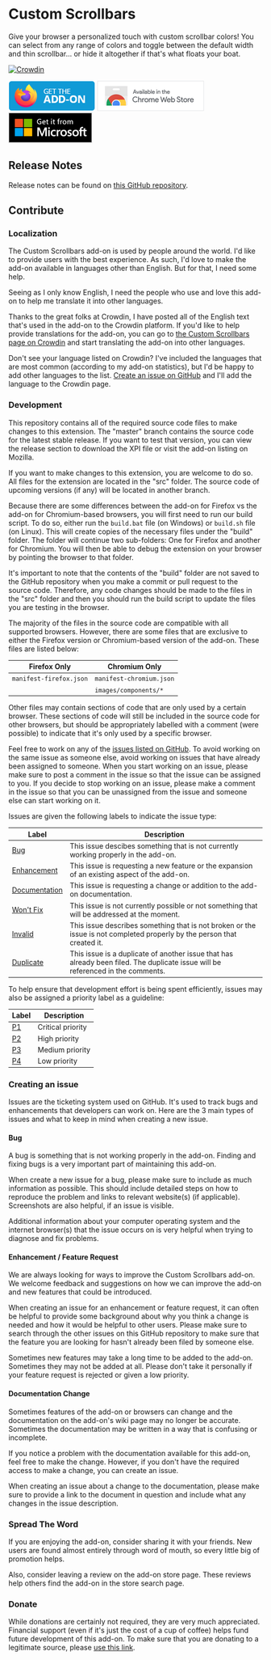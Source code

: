 # Custom Scrollbars
Give your browser a personalized touch with custom scrollbar colors! You can select from any range of colors and toggle between the default width and thin scrollbar... or hide it altogether if that's what floats your boat.

[![Crowdin](https://badges.crowdin.net/custom-scrollbars/localized.svg)](https://crowdin.com/project/custom-scrollbars)

[<img src=".github/firefox.png">](https://addons.mozilla.org/firefox/addon/custom-scrollbars/)
[<img src=".github/chrome.png">](https://chrome.google.com/webstore/detail/custom-scrollbars/ddbipglapfjojhfapmpmofnaoellkggc)
[<img src=".github/edge.png">](https://microsoftedge.microsoft.com/addons/detail/custom-scrollbars/lbndfndhkcagjkndlnpllplacpfmbpbk)

## Release Notes
Release notes can be found on [this GitHub repository](https://github.com/WesleyBranton/Custom-Scrollbar/releases).

## Contribute
### Localization
The Custom Scrollbars add-on is used by people around the world. I'd like to provide users with the best experience. As such, I'd love to make the add-on available in languages other than English. But for that, I need some help.

Seeing as I only know English, I need the people who use and love this add-on to help me translate it into other languages.

Thanks to the great folks at Crowdin, I have posted all of the English text that's used in the add-on to the Crowdin platform. If you'd like to help provide translations for the add-on, you can go to [the Custom Scrollbars page on Crowdin](https://crowdin.com/project/custom-scrollbars) and start translating the add-on into other languages.

Don't see your language listed on Crowdin? I've included the languages that are most common (according to my add-on statistics), but I'd be happy to add other languages to the list. [Create an issue on GitHub](https://github.com/WesleyBranton/Custom-Scrollbar/issues) and I'll add the language to the Crowdin page.

### Development
This repository contains all of the required source code files to make changes to this extension. The "master" branch contains the source code for the latest stable release. If you want to test that version, you can view the release section to download the XPI file or visit the add-on listing on Mozilla.

If you want to make changes to this extension, you are welcome to do so. All files for the extension are located in the "src" folder. The source code of upcoming versions (if any) will be located in another branch.

Because there are some differences between the add-on for Firefox vs the add-on for Chromium-based browsers, you will first need to run our build script. To do so, either run the `build.bat` file (on Windows) or `build.sh` file (on Linux). This will create copies of the necessary files under the "build" folder. The folder will continue two sub-folders: One for Firefox and another for Chromium. You will then be able to debug the extension on your browser by pointing the browser to that folder.

It's important to note that the contents of the "build" folder are not saved to the GitHub repository when you make a commit or pull request to the source code. Therefore, any code changes should be made to the files in the "src" folder and then you should run the build script to update the files you are testing in the browser.

The majority of the files in the source code are compatible with all supported browsers. However, there are some files that are exclusive to either the Firefox version or Chromium-based version of the add-on. These files are listed below:

| Firefox Only | Chromium Only |
| --- | --- |
| `manifest-firefox.json` | `manifest-chromium.json` |
| | `images/components/*` |

Other files may contain sections of code that are only used by a certain browser. These sections of code will still be included in the source code for other browsers, but should be appropriately labelled with a comment (were possible) to indicate that it's only used by a specific browser.

Feel free to work on any of the [issues listed on GitHub](https://github.com/WesleyBranton/Custom-Scrollbar/issues). To avoid working on the same issue as someone else, avoid working on issues that have already been assigned to someone. When you start working on an issue, please make sure to post a comment in the issue so that the issue can be assigned to you. If you decide to stop working on an issue, please make a comment in the issue so that you can be unassigned from the issue and someone else can start working on it.

Issues are given the following labels to indicate the issue type:

| Label | Description |
| --- | --- |
| [Bug](https://github.com/WesleyBranton/Custom-Scrollbar/issues?q=is%3Aissue+is%3Aopen+label%3Abug) | This issue descibes something that is not currently working properly in the add-on. |
| [Enhancement](https://github.com/WesleyBranton/Custom-Scrollbar/issues?q=is%3Aissue+is%3Aopen+label%3Aenhancement) | This issue is requesting a new feature or the expansion of an existing aspect of the add-on. |
| [Documentation](https://github.com/WesleyBranton/Custom-Scrollbar/issues?q=is%3Aissue+is%3Aopen+label%3Adocumentation) | This issue is requesting a change or addition to the add-on documentation. |
| [Won't Fix](https://github.com/WesleyBranton/Custom-Scrollbar/issues?q=is%3Aissue+is%3Aopen+label%3Awontfix) | This issue is not currently possible or not something that will be addressed at the moment. |
| [Invalid](https://github.com/WesleyBranton/Custom-Scrollbar/issues?q=is%3Aissue+is%3Aopen+label%3Ainvalid) | This issue describes something that is not broken or the issue is not completed properly by the person that created it. |
| [Duplicate](https://github.com/WesleyBranton/Custom-Scrollbar/issues?q=is%3Aissue+is%3Aopen+label%3Aduplicate) | This issue is a duplicate of another issue that has already been filed. The duplicate issue will be referenced in the comments. |

To help ensure that development effort is being spent efficiently, issues may also be assigned a priority label as a guideline:

| Label | Description |
| --- | --- |
| [P1](https://github.com/WesleyBranton/Custom-Scrollbar/issues?q=is%3Aissue+is%3Aopen+label%3AP1) | Critical priority |
| [P2](https://github.com/WesleyBranton/Custom-Scrollbar/issues?q=is%3Aissue+is%3Aopen+label%3AP2) | High priority |
| [P3](https://github.com/WesleyBranton/Custom-Scrollbar/issues?q=is%3Aissue+is%3Aopen+label%3AP3) | Medium priority |
| [P4](https://github.com/WesleyBranton/Custom-Scrollbar/issues?q=is%3Aissue+is%3Aopen+label%3AP4) | Low priority |

### Creating an issue
Issues are the ticketing system used on GitHub. It's used to track bugs and enhancements that developers can work on. Here are the 3 main types of issues and what to keep in mind when creating a new issue.

#### Bug
A bug is something that is not working properly in the add-on. Finding and fixing bugs is a very important part of maintaining this add-on.

When create a new issue for a bug, please make sure to include as much information as possible. This should include detailed steps on how to reproduce the problem and links to relevant website(s) (if applicable). Screenshots are also helpful, if an issue is visible.

Additional information about your computer operating system and the internet browser(s) that the issue occurs on is very helpful when trying to diagnose and fix problems.

#### Enhancement / Feature Request
We are always looking for ways to improve the Custom Scrollbars add-on. We welcome feedback and suggestions on how we can improve the add-on and new features that could be introduced.

When creating an issue for an enhancement or feature request, it can often be helpful to provide some background about why you think a change is needed and how it would be helpful to other users. Please make sure to search through the other issues on this GitHub repository to make sure that the feature you are looking for hasn't already been filed by someone else.

Sometimes new features may take a long time to be added to the add-on. Sometimes they may not be added at all. Please don't take it personally if your feature request is rejected or given a low priority.

#### Documentation Change
Sometimes features of the add-on or browsers can change and the documentation on the add-on's wiki page may no longer be accurate. Sometimes the documentation may be written in a way that is confusing or incomplete.

If you notice a problem with the documentation available for this add-on, feel free to make the change. However, if you don't have the required access to make a change, you can create an issue.

When creating an issue about a change to the documentation, please make sure to provide a link to the document in question and include what any changes in the issue description.

### Spread The Word
If you are enjoying the add-on, consider sharing it with your friends. New users are found almost entirely through word of mouth, so every little big of promotion helps.

Also, consider leaving a review on the add-on store page. These reviews help others find the add-on in the store search page.

### Donate
While donations are certainly not required, they are very much appreciated. Financial support (even if it's just the cost of a cup of coffee) helps fund future development of this add-on. To make sure that you are donating to a legitimate source, please [use this link](https://paypal.me/wbrantonaddons).
